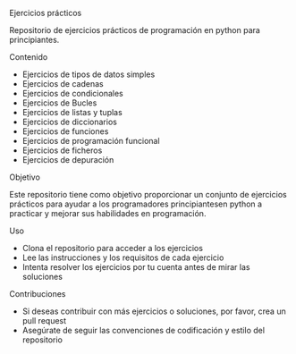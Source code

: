 Ejercicios prácticos

Repositorio de ejercicios prácticos de programación en python para principiantes.

Contenido

- Ejercicios de tipos de datos simples
- Ejercicios de cadenas
- Ejercicios de condicionales
- Ejercicios de Bucles
- Ejercicios de listas y tuplas
- Ejercicios de diccionarios
- Ejercicios de funciones
- Ejercicios de programación funcional
- Ejercicios de ficheros
- Ejercicios de depuración

Objetivo

Este repositorio tiene como objetivo proporcionar un conjunto de ejercicios prácticos para ayudar a los programadores principiantesen python a practicar y mejorar sus habilidades en programación.

Uso

- Clona el repositorio para acceder a los ejercicios
- Lee las instrucciones y los requisitos de cada ejercicio
- Intenta resolver los ejercicios por tu cuenta antes de mirar las soluciones

Contribuciones

- Si deseas contribuir con más ejercicios o soluciones, por favor, crea un pull request
- Asegúrate de seguir las convenciones de codificación y estilo del repositorio
